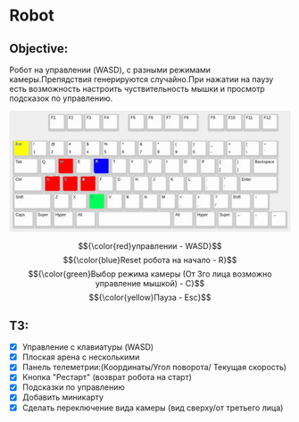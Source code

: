 # Robot

## Objective:

Робот на управлении (WASD), с разными режимами камеры.Препядствия генерируются случайно.При нажатии на паузу есть возможность настроить чуствительность мышки и просмотр подсказок по управлению.

 ![Preview](https://raw.githubusercontent.com/Wanna-Be-Dev/TestRobot/refs/heads/master/Assets/Materials/keyboard.png)
 
$${\color{red}управлении - WASD}$$
$${\color{blue}Reset робота на начало - R}$$
$${\color{green}Выбор режима камеры (От 3го лица возможно управление мышкой) - C}$$
$${\color{yellow}Пауза - Esc}$$
 
## ТЗ:
- [x] Управление с клавиатуры (WASD)
- [x] Плоская арена с несколькими 
- [x] Панель телеметрии:(Координаты/Угол поворота/ Текущая скорость)
- [x] Кнопка "Рестарт" (возврат робота на старт)
- [x] Подсказки по управлению
- [x] Добавить миникарту
- [x] Сделать переключение вида камеры (вид сверху/от третьего лица)
